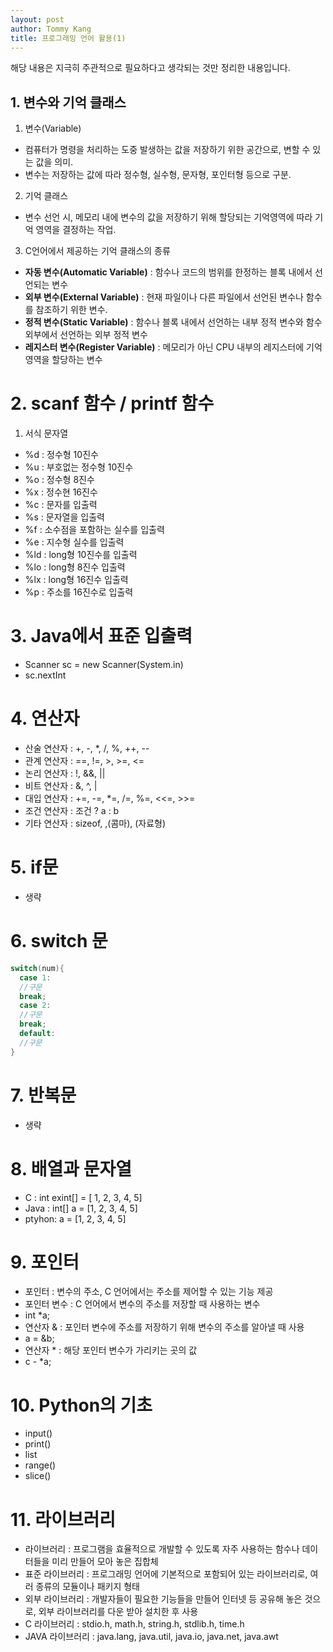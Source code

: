 ```yaml
---
layout: post
author: Tommy Kang
title: 프로그래밍 언어 활용(1)
---
```

해당 내용은 지극히 주관적으로 필요하다고 생각되는 것만 정리한 내용입니다. 

## 1. 변수와 기억 클래스
1. 변수(Variable)
- 컴퓨터가 명령을 처리하는 도중 발생하는 값을 저장하기 위한 공간으로, 변할 수 있는 값을 의미.
- 변수는 저장하는 값에 따라 정수형, 실수형, 문자형, 포인터형 등으로 구분.
2. 기억 클래스
- 변수 선언 시, 메모리 내에 변수의 값을 저장하기 위해 할당되는 기억영역에 따라 기억 영역을 결정하는 작업.
3. C언어에서 제공하는 기억 클래스의 종류
- **자동 변수(Automatic Variable)** : 함수나 코드의 범위를 한정하는 블록 내에서 선언되는 변수
- **외부 변수(External Variable)** : 현재 파일이나 다른 파일에서 선언된 변수나 함수를 참조하기 위한 변수.
- **정적 변수(Static Variable)** : 함수나 블록 내에서 선언하는 내부 정적 변수와 함수 외부에서 선언하는 외부 정적 변수
- **레지스터 변수(Register Variable)** : 메모리가 아닌 CPU 내부의 레지스터에 기억영역을 할당하는 변수

# 2. scanf 함수 / printf 함수
1. 서식 문자열
- %d : 정수형 10진수
- %u : 부호없는 정수형 10진수
- %o : 정수형 8진수
- %x : 정수현 16진수
- %c : 문자를 입출력
- %s : 문자열을 입출력
- %f : 소수점을 포함하는 실수를 입출력
- %e : 지수형 실수를 입출력
- %ld : long형 10진수를 입출력
- %lo : long형 8진수 입출력
- %lx : long형 16진수 입출력
- %p : 주소를 16진수로 입출력

# 3. Java에서 표준 입출력
- Scanner sc = new Scanner(System.in)
- sc.nextInt

# 4. 연산자 
- 산술 연산자 : +, -, *, /, %, ++, --
- 관계 연산자 : ==, !=, >, >=, <=
- 논리 연산자 : !, &&, ||
- 비트 연산자 : &, ^, | 
- 대입 연산자 : +=, -=, *=, /=, %=, <<=, >>=
- 조건 연산자 : 조건 ? a : b
- 기타 연산자 : sizeof, ,(콤마), (자료형)

# 5. if문
- 생략

# 6. switch 문
``` java
switch(num){
  case 1:
  //구문
  break;
  case 2:
  //구문
  break;
  default:
  //구문
}
```
# 7. 반복문
- 생략

# 8. 배열과 문자열
- C     : int exint[] = [ 1, 2, 3, 4, 5]
- Java  : int[] a = [1, 2, 3, 4, 5]
- ptyhon: a = [1, 2, 3, 4, 5]

# 9. 포인터
- 포인터 : 변수의 주소, C 언어에서는 주소를 제어할 수 있는 기능 제공
- 포인터 변수 : C 언어에서 변수의 주소를 저장할 때 사용하는 변수
- int *a;
- 연산자 & : 포인터 변수에 주소를 저장하기 위해 변수의 주소를 알아낼 때 사용 
- a = &b;
- 연산자 * : 해당 포인터 변수가 가리키는 곳의 값
- c - *a;

# 10. Python의 기초 
- input()
- print()
- list
- range()
- slice()

# 11. 라이브러리
- 라이브러리 : 프로그램을 효율적으로 개발할 수 있도록 자주 사용하는 함수나 데이터들을 미리 만들어 모아 놓은 집합체
- 표준 라이브러리 : 프로그래밍 언어에 기본적으로 포함되어 있는 라이브러리로, 여러 종류의 모듈이나 패키지 형태
- 외부 라이브러리 : 개발자들이 필요한 기능들을 만들어 인터넷 등 공유해 놓은 것으로, 외부 라이브러리를 다운 받아 설치한 후 사용
- C 라이브러리 : stdio.h, math.h, string.h, stdlib.h, time.h
- JAVA 라이브러리 : java.lang, java.util, java.io, java.net, java.awt
